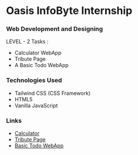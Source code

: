 
# Oasis InfoByte Internship
### Web Development and Designing
LEVEL - 2 Tasks :
 - Calculator WebApp
 - Tribute Page
 - A Basic Todo WebApp

### Technologies Used
 - Tailwind CSS (CSS Framework)
 - HTML5
 - Vanilla JavaScript

### Links
 - [Calculator](https://paras-punjabi.github.io/oibsip_2/Calculator/)
 - [Tribute Page](https://paras-punjabi.github.io/oibsip_2/Tribute%20Page/)
 - [Basic Todo WebApp](https://paras-punjabi.github.io/oibsip_2/Todo%20Web%20App/)